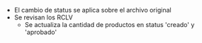 - El cambio de status se aplica sobre el archivo original
- Se revisan los RCLV
	- Se actualiza la cantidad de productos en status 'creado' y 'aprobado'